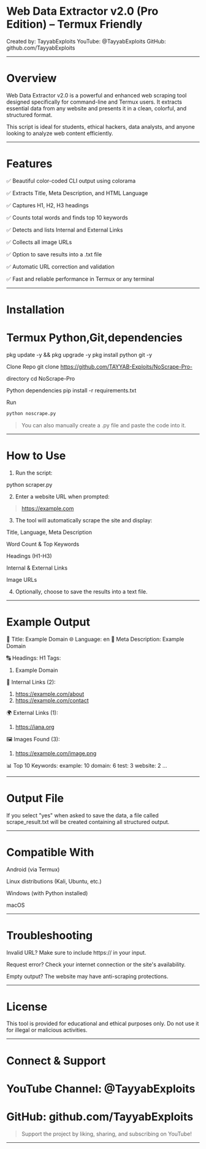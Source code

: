 # Web Data Extractor v2.0 (Pro Edition) – Termux Friendly

Created by: TayyabExploits
YouTube: @TayyabExploits
GitHub: github.com/TayyabExploits


---

# Overview

Web Data Extractor v2.0 is a powerful and enhanced web scraping tool designed specifically for command-line and Termux users. It extracts essential data from any website and presents it in a clean, colorful, and structured format.

This script is ideal for students, ethical hackers, data analysts, and anyone looking to analyze web content efficiently.


---

# Features

✅ Beautiful color-coded CLI output using colorama

✅ Extracts Title, Meta Description, and HTML Language

✅ Captures H1, H2, H3 headings

✅ Counts total words and finds top 10 keywords

✅ Detects and lists Internal and External Links

✅ Collects all image URLs

✅ Option to save results into a .txt file

✅ Automatic URL correction and validation

✅ Fast and reliable performance in Termux or any terminal



---

# Installation

# Termux Python,Git,dependencies 
pkg update -y && pkg upgrade -y
pkg install python git -y

Clone Repo 
git clone https://github.com/TAYYAB-Exploits/NoScrape-Pro-

directory 
cd NoScrape-Pro

 Python dependencies 
pip install -r requirements.txt

Run 
```bash
python noscrape.py
```

> You can also manually create a .py file and paste the code into it.




---

# How to Use

1. Run the script:

python scraper.py


2. Enter a website URL when prompted:

> https://example.com


3. The tool will automatically scrape the site and display:

Title, Language, Meta Description

Word Count & Top Keywords

Headings (H1-H3)

Internal & External Links

Image URLs



4. Optionally, choose to save the results into a text file.




---

# Example Output

📄 Title: Example Domain
🌐 Language: en
📝 Meta Description: Example Domain

🔠 Headings:
H1 Tags:
1. Example Domain

🔗 Internal Links (2):
1. https://example.com/about
2. https://example.com/contact

🌍 External Links (1):
1. https://iana.org

🖼️ Images Found (3):
1. https://example.com/image.png

📊 Top 10 Keywords:
example: 10
domain: 6
test: 3
website: 2
...


---

# Output File

If you select "yes" when asked to save the data, a file called scrape_result.txt will be created containing all structured output.


---

# Compatible With

Android (via Termux)

Linux distributions (Kali, Ubuntu, etc.)

Windows (with Python installed)

macOS



---

# Troubleshooting

Invalid URL? Make sure to include https:// in your input.

Request error? Check your internet connection or the site's availability.

Empty output? The website may have anti-scraping protections.



---

# License

This tool is provided for educational and ethical purposes only. Do not use it for illegal or malicious activities.


---

# Connect & Support

# YouTube Channel: @TayyabExploits

# GitHub: github.com/TayyabExploits


> Support the project by liking, sharing, and subscribing on YouTube!




---
